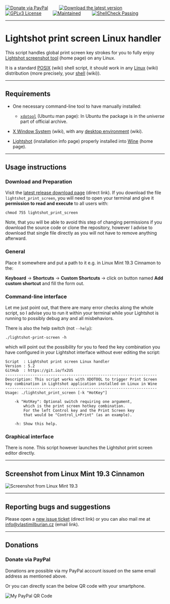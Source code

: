 [![Donate via PayPal](https://img.shields.io/badge/Donate%20%24%24%24-via%20PayPal-%23013088)](https://github.com/burianvlastimil/lightshot-print-screen-linux-handler#donations) &nbsp; &nbsp; &nbsp; &nbsp; [![Download the latest version](https://img.shields.io/badge/Download-Latest%20version-orange)](https://github.com/burianvlastimil/lightshot-print-screen-linux-handler/releases/latest) &nbsp; &nbsp; &nbsp; &nbsp; [![GPLv3 License](https://img.shields.io/badge/License-GPLv3-blue.svg)](https://github.com/burianvlastimil/lightshot-print-screen-linux-handler/blob/master/LICENSE) &nbsp; &nbsp; &nbsp; &nbsp; [![Maintained](https://img.shields.io/badge/Maintained-Yes-green.svg)](https://github.com/burianvlastimil/lightshot-print-screen-linux-handler/graphs/commit-activity) &nbsp; &nbsp; &nbsp; &nbsp; [![ShellCheck Passing](https://img.shields.io/badge/ShellCheck-Passing-brightgreen)](https://www.shellcheck.net)

***

# Lightshot print screen Linux handler

This script handles global print screen key strokes for you to fully enjoy [Lightshot screenshot tool](https://app.prntscr.com/en/) (home page) on any Linux.

It is a standard [POSIX](https://en.wikipedia.org/wiki/POSIX) (wiki) shell script, it should work in any [Linux](https://en.wikipedia.org/wiki/Linux) (wiki) distribution (more precisely, your [shell](https://en.wikipedia.org/wiki/Unix_shell) (wiki)).

***

## Requirements

- One necessary command-line tool to have manually installed:
	- [`xdotool`](http://manpages.ubuntu.com/manpages/focal/man1/xdotool.1.html) (Ubuntu man page): In Ubuntu the package is in the _universe_ part of official archive.

- [X Window System](https://en.wikipedia.org/wiki/X_Window_System) (wiki), with any [desktop environment](https://en.wikipedia.org/wiki/Desktop_environment) (wiki).

- [Lightshot](https://app.prntscr.com/en/wine-lightshot.html) (installation info page) properly installed into [Wine](https://www.winehq.org/) (home page).

***

## Usage instructions

### Download and Preparation

Visit the [latest release download page](https://github.com/burianvlastimil/lightshot-print-screen-linux-handler/releases/latest) (direct link). If you download the file `lightshot_print_screen`, you will need to open your terminal and give it **permission to read and execute** to all users with:

```
chmod 755 lightshot_print_screen
```

Note, that you will be able to avoid this step of changing permissions if you download the source code or clone the repository, however I advise to download that single file directly as you will not have to remove anything afterward.

### General

Place it somewhere and put a path to it e.g. in Linux Mint 19.3 Cinnamon to the:

**Keyboard** → **Shortcuts** → **Custom Shortcuts** → click on button named **Add custom shortcut** and fill the form out.

### Command-line interface

Let me just point out, that there are many error checks along the whole script, so I advise you to run it within your terminal while your Lightshot is running to possibly debug any and all misbehaviors.

There is also the help switch (not `--help`):

```
./lightshot-print-screen -h
```

which will point out the possibility for you to feed the key combination you have configured in your Lightshot interface without ever editing the script:

```
Script  : Lightshot print screen Linux handler
Version : 5.2
GitHub  : https://git.io/fx2US
-------------------------------------------------------------------
Description: This script works with XDOTOOL to trigger Print Screen
key combination in Lightshot application installed on Linux in Wine
-------------------------------------------------------------------
Usage: ./lightshot_print_screen [-k "HotKey"]

    -k "HotKey": Optional switch requiring one argument,
        which is the print screen hotkey combination.
        For the left Control key and the Print Screen key
        that would be "Control_L+Print" (as an example).

    -h: Show this help.
```

### Graphical interface

There is none. This script however launches the Lightshot print screen editor directly.

***

## Screenshot from Linux Mint 19.3 Cinnamon

![Screenshot from Linux Mint 19.3](https://vlastimilburian.cz/public/github_images/lightshot-linux-mint-19.png)

***

## Reporting bugs and suggestions

Please open a [new issue ticket](https://github.com/burianvlastimil/lightshot-print-screen-linux-handler/issues/new) (direct link) or you can also mail me at [info@vlastimilburian.cz](mailto:info@vlastimilburian.cz) (email link).

***

## Donations

### Donate via PayPal

Donations are possible via my PayPal account issued on the same email address as mentioned above.

Or you can directly scan the below QR code with your smartphone.

![My PayPal QR Code](https://www.vlastimilburian.cz/images/paypal-my-qrcode.png?)
